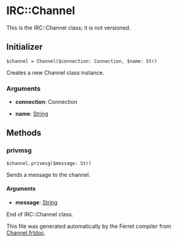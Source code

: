 # IRC::Channel

This is the IRC::Channel class; it is not versioned.




## Initializer

```
$channel = Channel($connection: Connection, $name: Str)
```

Creates a new Channel class instance.


### Arguments

* __connection__: Connection  

* __name__: [String](/std/doc/String.md)  

## Methods

### privmsg

```
$channel.privmsg($message: Str)
```

Sends a message to the channel.


#### Arguments

* __message__: [String](/std/doc/String.md)  







End of IRC::Channel class.

This file was generated automatically by the Ferret compiler from
[Channel.frtdoc](../Channel.frtdoc).